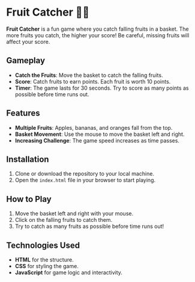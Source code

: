# Fruit Catcher 🍎🍓
 
**Fruit Catcher** is a fun game where you catch falling fruits in a basket. The more fruits you catch, the higher your score! Be careful, missing fruits will affect your score.

## Gameplay

- **Catch the Fruits**: Move the basket to catch the falling fruits.
- **Score**: Catch fruits to earn points. Each fruit is worth 10 points.
- **Timer**: The game lasts for 30 seconds. Try to score as many points as possible before time runs out.

## Features

- **Multiple Fruits**: Apples, bananas, and oranges fall from the top.
- **Basket Movement**: Use the mouse to move the basket left and right.
- **Increasing Challenge**: The game speed increases as time passes.

## Installation

1. Clone or download the repository to your local machine.
2. Open the `index.html` file in your browser to start playing.

## How to Play

1. Move the basket left and right with your mouse.
2. Click on the falling fruits to catch them.
3. Try to catch as many fruits as possible before time runs out!

## Technologies Used

- **HTML** for the structure.
- **CSS** for styling the game.
- **JavaScript** for game logic and interactivity.

